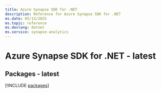```yaml
---
title: Azure Synapse SDK for .NET
description: Reference for Azure Synapse SDK for .NET
ms.date: 05/13/2025
ms.topic: reference
ms.devlang: dotnet
ms.service: synapse-analytics
---
```

# Azure Synapse SDK for .NET - latest
## Packages - latest
[!INCLUDE [packages](synapse-index.md)]